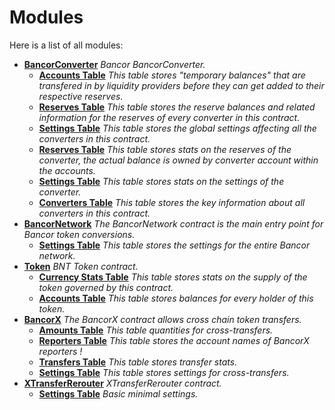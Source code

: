 
# Modules

Here is a list of all modules:


* [**BancorConverter**](group___bancor_converter.md) _Bancor BancorConverter._   
  * [**Accounts Table**](group___accounts___table.md) _This table stores "temporary balances" that are transfered in by liquidity providers before they can get added to their respective reserves._   
  * [**Reserves Table**](group___bancor_converter___reserves___table.md) _This table stores the reserve balances and related information for the reserves of every converter in this contract._   
  * [**Settings Table**](group___bancor_converter___settings___table.md) _This table stores the global settings affecting all the converters in this contract._   
  * [**Reserves Table**](group___converter___reserves___table.md) _This table stores stats on the reserves of the converter, the actual balance is owned by converter account within the accounts._   
  * [**Settings Table**](group___converter___settings___table.md) _This table stores stats on the settings of the converter._   
  * [**Converters Table**](group___converters___table.md) _This table stores the key information about all converters in this contract._   
* [**BancorNetwork**](group___bancor_network.md) _The BancorNetwork contract is the main entry point for Bancor token conversions._   
  * [**Settings Table**](group___network___settings___table.md) _This table stores the settings for the entire Bancor network._   
* [**Token**](group___bancor_token.md) _BNT Token contract._   
  * [**Currency Stats Table**](group___currency___stats___table.md) _This table stores stats on the supply of the token governed by this contract._   
  * [**Accounts Table**](group___token___accounts___table.md) _This table stores balances for every holder of this token._   
* [**BancorX**](group___bancor_x.md) _The BancorX contract allows cross chain token transfers._   
  * [**Amounts Table**](group___amounts___table.md) _This table quantities for cross-transfers._ 
  * [**Reporters Table**](group___reporters___table.md) _This table stores the account names of BancorX reporters_  _!_   
  * [**Transfers Table**](group___tranfsers___table.md) _This table stores transfer stats._   
  * [**Settings Table**](group___x_settings___table.md) _This table stores settings for cross-transfers._   
* [**XTransferRerouter**](group___bancor_xtransfer.md) _XTransferRerouter contract._   
  * [**Settings Table**](group___xtransfer___settings___table.md) _Basic minimal settings._   